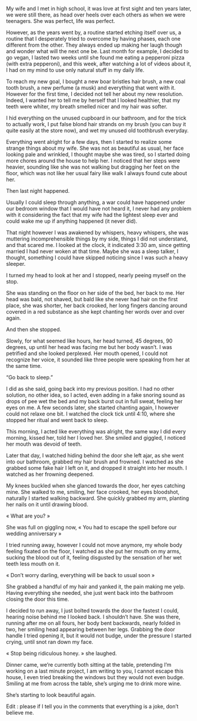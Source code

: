 
My wife and I met in high school, it was love at first sight and ten years later, we were still there, as head over heels over each others as when we were teenagers. She was perfect, life was perfect.

However, as the years went by, a routine started etching itself over us, a routine that I desperately tried to overcome by having phases, each one different from the other. They always ended up making her laugh though and wonder what will the next one be. 
Last month for example, I decided to go vegan, I lasted two weeks until she found me eating a pepperoni pizza (with extra pepperoni), and this week, after watching a lot of videos about it, I had on my mind to use only natural stuff in my daily life. 

To reach my new goal, I bought a new boar bristles hair brush, a new coal tooth brush, a new perfume (a musk) and everything that went with it. However for the first time, I decided not tell her about my new resolution. Indeed, I wanted her to tell me by herself that I looked healthier, that my teeth were whiter, my breath smelled nicer and my hair was softer.

I hid everything on the unused cupboard in our bathroom, and for the trick to actually work, I put false blond hair strands on my brush (you can buy it quite easily at the store now), and wet my unused old toothbrush everyday.

Everything went alright for a few days, then I started to realize some strange things about my wife. She was not as beautiful as usual, her face looking pale and wrinkled, I thought maybe she was tired, so I started doing more chores around the house to help her. I noticed that her steps were heavier, sounding like she was not walking but dragging her feet on the floor, which was not like her usual fairy like walk I always found cute about her.

Then last night happened.

Usually I could sleep through anything, a war could have happened under our bedroom window that I would have not heard it, I never had any problem with it considering the fact that my wife had the lightest sleep ever and could wake me up if anything happened (it never did). 

That night however I was awakened by whispers, heavy whispers, she was muttering incomprehensible things by my side, things I did not understand, and that scared me.
I looked at the clock, it indicated 3:30 am, since getting married I had never woken at that time. 
Maybe she was a sleep talker, I thought, something I could have skipped noticing since I was such a heavy sleeper.

I turned my head to look at her and I stopped, nearly peeing myself on the stop.

She was standing on the floor on her side of the bed, her back to me. Her head was bald, not shaved, but bald like she never had hair on the first place, she was shorter, her back crooked, her long fingers dancing around covered in a red substance as she kept chanting her words over and over again.

And then she stopped.

Slowly, for what seemed like hours, her head turned, 45 degrees, 90 degrees, up until her head was facing me but her body wasn’t.
I was petrified and she looked perplexed. Her mouth opened, I could not recognize her voice, it sounded like three people were speaking from her at the same time.

“Go back to sleep.”

I did as she said, going back into my previous position. I had no other solution, no other idea, so I acted, even adding in a fake snoring sound as drops of pee wet the bed and my back burst out in full sweat, feeling her eyes on me.
A few seconds later, she started chanting again, I however could not relaxe one bit. I watched the clock tick until 4:10, where she stopped her ritual and went back to sleep.

This morning, I acted like everything was alright, the same way I did every morning, kissed her, told her I loved her. She smiled and giggled, I noticed her mouth was devoid of teeth. 

Later that day, I watched hiding behind the door she left ajar, as she went into our bathroom, grabbed my hair brush and frowned. I watched as she grabbed some fake hair I left on it, and dropped it straight into her mouth. I watched as her frowning deepened.

My knees buckled when she glanced towards the door, her eyes catching mine.
She walked to me, smiling, her face crooked, her eyes bloodshot, naturally I started walking backward. She quickly grabbed my arm, planting her nails on it until drawing blood.

« What are you? »

She was full on giggling now, « You had to escape the spell before our wedding anniversary » 

I tried running away, however I could not move anymore, my whole body feeling fixated on the floor, I watched as she put her mouth on my arms, sucking the blood out of it, feeling disgusted by the sensation of her wet teeth less mouth on it. 

« Don’t worry darling, everything will be back to usual soon »

She grabbed a handful of my hair and yanked it, the pain making me yelp. Having everything she needed, she just went back into the bathroom closing the door this time. 

I decided to run away, I just bolted towards the door the fastest I could, hearing noise behind me I looked back. I shouldn’t have.
She was there, running after me on all fours, her body bent backwards, nearly folded in two, her smiling head appearing between her legs. 
Grabbing the door handle I tried opening it, but it would not budge, under the pressure I started crying, until snot ran down my face. 

« Stop being ridiculous honey. » she laughed.

Dinner came, we’re currently both sitting at the table, pretending I’m working on a last minute project, I am writing to you, I cannot escape this house, I even tried breaking the windows but they would not even budge.
Smiling at me from across the table, she’s urging me to drink more wine. 

She’s starting to look beautiful again.

Edit : please if I tell you in the comments that everything is a joke, don’t believe me.